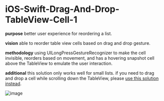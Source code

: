 # iOS-Swift-Drag-And-Drop-TableView-Cell-1

**purpose** better user experience for reordering a list.

**vision** able to reorder table view cells based on drag and drop gesture.

**methodology** using UILongPressGestureRecognizer to make the cell invisible, reorders based on movement, and has a hovering snapshot cell above the TableView to emulate the user interaction.  

**additional** this solution only works well for small lists. if you need to drag and drop a cell while scrolling down the TableView, please [use this solution instead](https://github.com/ethanneff/iOS-Swift-Drag-And-Drop-TableView-Cell-3).


![image](http://i.imgur.com/YH1AEdm.gif)
